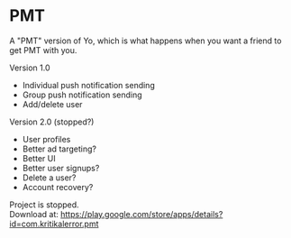PMT
===

A "PMT" version of Yo, which is what happens when you want a friend to get PMT with you.

Version 1.0
- Individual push notification sending
- Group push notification sending
- Add/delete user

Version 2.0 (stopped?)
- User profiles
- Better ad targeting?
- Better UI
- Better user signups?
- Delete a user?
- Account recovery?

Project is stopped.
<br/>
Download at: https://play.google.com/store/apps/details?id=com.kritikalerror.pmt
